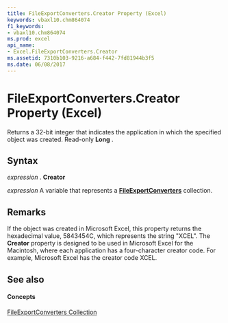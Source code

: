 ```yaml
---
title: FileExportConverters.Creator Property (Excel)
keywords: vbaxl10.chm864074
f1_keywords:
- vbaxl10.chm864074
ms.prod: excel
api_name:
- Excel.FileExportConverters.Creator
ms.assetid: 7310b103-9216-a684-f442-7fd81944b3f5
ms.date: 06/08/2017
---
```



# FileExportConverters.Creator Property (Excel)

Returns a 32-bit integer that indicates the application in which the specified object was created. Read-only  **Long** .


## Syntax

 _expression_ . **Creator**

 _expression_ A variable that represents a **[FileExportConverters](Excel.FileExportConverters.md)** collection.


## Remarks

If the object was created in Microsoft Excel, this property returns the hexadecimal value, 5843454C, which represents the string "XCEL". The  **Creator** property is designed to be used in Microsoft Excel for the Macintosh, where each application has a four-character creator code. For example, Microsoft Excel has the creator code XCEL.


## See also


#### Concepts


[FileExportConverters Collection](Excel.FileExportConverters.md)

